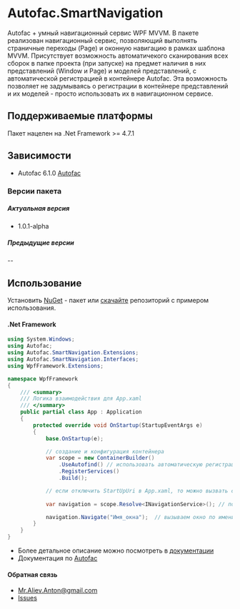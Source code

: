 # Autofac.SmartNavigation
Autofac + умный навигационный сервис WPF MVVM. В пакете реализован навигационный сервис, позволяющий выполнять страничные переходы (Page) и оконную навигацию в рамках шаблона MVVM. 
Присутствует возможность автоматичекого сканирования всех сборок в папке проекта (при запуске) на предмет наличия в них представлений (Window и Page) и моделей представлений, с автоматической регистрацией в контейнере Autofac. Эта возможность позволяет не задумываясь о регистрации в контейнере представлений и их моделей - просто использовать их в навигационном сервисе.

## Поддерживаемые платформы

Пакет нацелен на .Net Framework >= 4.7.1

## Зависимости
* Autofac 6.1.0 [Autofac][]

### Версии пакета
##### Актуальная версия
* 1.0.1-alpha
##### Предыдущие версии
--

## Использование
Установить [NuGet][] - пакет или [скачайте][] репозиторий с примером использования.

#### .Net Framework
```c#
using System.Windows;
using Autofac;
using Autofac.SmartNavigation.Extensions;
using Autofac.SmartNavigation.Interfaces;
using WpfFramework.Extensions;

namespace WpfFramework
{
    /// <summary>
    /// Логика взаимодействия для App.xaml
    /// </summary>
    public partial class App : Application
    {
        protected override void OnStartup(StartupEventArgs e)
        {
            base.OnStartup(e);

            // создание и конфигурация контейнера
            var scope = new ContainerBuilder()
                .UseAutofind() // использовать автоматическую регистрацию представлений и моделей представлений
                .RegisterServices() 
                .Build();

            // если отключить StartUpUri в App.xaml, то можно вызвать стартовое окно следующим образом:
            
            var navigation = scope.Resolve<INavigationService>(); // получаем сервис навигации

            navigation.Navigate("Имя_окна");  // вызываем окно по имени.
        }
    }
}
```
* Более детальное описание можно посмотреть в [документации][]
* Документация по [Autofac](https://autofaccn.readthedocs.io/en/latest/) 

#### Обратная связь 
* Mr.Aliev.Anton@gmail.com
* [Issues](https://github.com/MrAliev/Autofac.SmartNavigation/issues)

[Autofac]: https://www.nuget.org/packages/Autofac/6.1.0?_src=template
[NuGet]: https://www.nuget.org/packages/Autofac.SmartNavigation/1.0.0-alpha
[документации]: https://
[скачайте]: https://github.com/MrAliev/Autofac.SmartNavigation/tree/master
